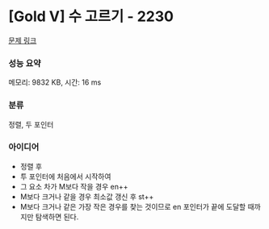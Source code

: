 # [Gold V] 수 고르기 - 2230 

[문제 링크](https://www.acmicpc.net/problem/2230) 

### 성능 요약

메모리: 9832 KB, 시간: 16 ms

### 분류

정렬, 두 포인터

### 아이디어

- 정렬 후
- 투 포인터에 처음에서 시작하여
- 그 요소 차가 M보다 작을 경우 en++
- M보다 크거나 같을 경우 최소값 갱신 후 st++
- M보다 크거나 같은 가장 작은 경우를 찾는 것이므로 en 포인터가 끝에 도달할 때까지만 탐색하면 된다.
